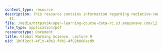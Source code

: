 ```yaml
---
content_type: resource
description: This resource contains information regarding radiative-convective equilibrium
  II.
file: /media/https%3A/open-learning-course-data-rc.s3.amazonaws.com/12-340-global-warming-science-spring-2012/1b0f2ec34f1940b2fdb14f02b866aed9_MIT12_340S12_lec9.pdf
file_type: application/pdf
resourcetype: Document
title: Global Warming Science, Lecture 9
uid: 1b0f2ec3-4f19-40b2-fdb1-4f02b866aed9
---
```

